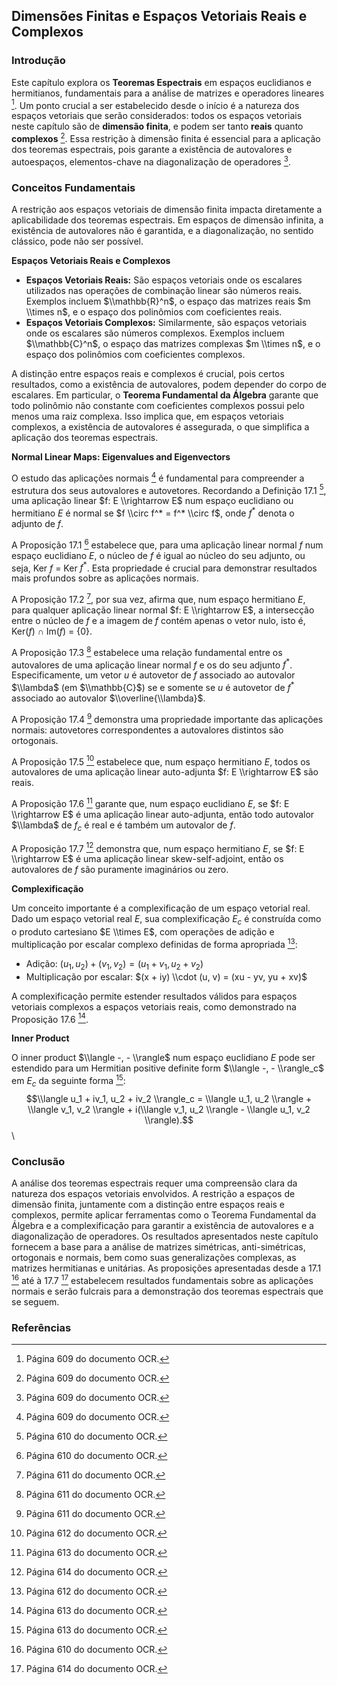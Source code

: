 ## Dimensões Finitas e Espaços Vetoriais Reais e Complexos

### Introdução
Este capítulo explora os **Teoremas Espectrais** em espaços euclidianos e hermitianos, fundamentais para a análise de matrizes e operadores lineares [^1]. Um ponto crucial a ser estabelecido desde o início é a natureza dos espaços vetoriais que serão considerados: todos os espaços vetoriais neste capítulo são de **dimensão finita**, e podem ser tanto **reais** quanto **complexos** [^1]. Essa restrição à dimensão finita é essencial para a aplicação dos teoremas espectrais, pois garante a existência de autovalores e autoespaços, elementos-chave na diagonalização de operadores [^1].

### Conceitos Fundamentais

A restrição aos espaços vetoriais de dimensão finita impacta diretamente a aplicabilidade dos teoremas espectrais. Em espaços de dimensão infinita, a existência de autovalores não é garantida, e a diagonalização, no sentido clássico, pode não ser possível.

**Espaços Vetoriais Reais e Complexos**

*   **Espaços Vetoriais Reais:** São espaços vetoriais onde os escalares utilizados nas operações de combinação linear são números reais. Exemplos incluem $\\mathbb{R}^n$, o espaço das matrizes reais $m \\times n$, e o espaço dos polinômios com coeficientes reais.
*   **Espaços Vetoriais Complexos:** Similarmente, são espaços vetoriais onde os escalares são números complexos. Exemplos incluem $\\mathbb{C}^n$, o espaço das matrizes complexas $m \\times n$, e o espaço dos polinômios com coeficientes complexos.

A distinção entre espaços reais e complexos é crucial, pois certos resultados, como a existência de autovalores, podem depender do corpo de escalares. Em particular, o **Teorema Fundamental da Álgebra** garante que todo polinômio não constante com coeficientes complexos possui pelo menos uma raiz complexa. Isso implica que, em espaços vetoriais complexos, a existência de autovalores é assegurada, o que simplifica a aplicação dos teoremas espectrais.

**Normal Linear Maps: Eigenvalues and Eigenvectors**

O estudo das aplicações normais [^1] é fundamental para compreender a estrutura dos seus autovalores e autovetores. Recordando a Definição 17.1 [^2], uma aplicação linear $f: E \\rightarrow E$ num espaço euclidiano ou hermitiano $E$ é normal se $f \\circ f^* = f^* \\circ f$, onde $f^*$ denota o adjunto de $f$.

A Proposição 17.1 [^2] estabelece que, para uma aplicação linear normal $f$ num espaço euclidiano $E$, o núcleo de $f$ é igual ao núcleo do seu adjunto, ou seja, Ker $f$ = Ker $f^*$. Esta propriedade é crucial para demonstrar resultados mais profundos sobre as aplicações normais.

A Proposição 17.2 [^3], por sua vez, afirma que, num espaço hermitiano $E$, para qualquer aplicação linear normal $f: E \\rightarrow E$, a intersecção entre o núcleo de $f$ e a imagem de $f$ contém apenas o vetor nulo, isto é, Ker($f$) ∩ Im($f$) = {0}.

A Proposição 17.3 [^3] estabelece uma relação fundamental entre os autovalores de uma aplicação linear normal $f$ e os do seu adjunto $f^*$. Especificamente, um vetor $u$ é autovetor de $f$ associado ao autovalor $\\lambda$ (em $\\mathbb{C}$) se e somente se $u$ é autovetor de $f^*$ associado ao autovalor $\\overline{\\lambda}$.

A Proposição 17.4 [^3] demonstra uma propriedade importante das aplicações normais: autovetores correspondentes a autovalores distintos são ortogonais.

A Proposição 17.5 [^4] estabelece que, num espaço hermitiano $E$, todos os autovalores de uma aplicação linear auto-adjunta $f: E \\rightarrow E$ são reais.

A Proposição 17.6 [^5] garante que, num espaço euclidiano $E$, se $f: E \\rightarrow E$ é uma aplicação linear auto-adjunta, então todo autovalor $\\lambda$ de $f_c$ é real e é também um autovalor de $f$.

A Proposição 17.7 [^6] demonstra que, num espaço hermitiano $E$, se $f: E \\rightarrow E$ é uma aplicação linear skew-self-adjoint, então os autovalores de $f$ são puramente imaginários ou zero.

**Complexificação**

Um conceito importante é a complexificação de um espaço vetorial real. Dado um espaço vetorial real $E$, sua complexificação $E_c$ é construída como o produto cartesiano $E \\times E$, com operações de adição e multiplicação por escalar complexo definidas de forma apropriada [^4]:

*   Adição: $(u_1, u_2) + (v_1, v_2) = (u_1 + v_1, u_2 + v_2)$
*   Multiplicação por escalar: $(x + iy) \\cdot (u, v) = (xu - yv, yu + xv)$

A complexificação permite estender resultados válidos para espaços vetoriais complexos a espaços vetoriais reais, como demonstrado na Proposição 17.6 [^5].

**Inner Product**

O inner product $\\langle -, - \\rangle$ num espaço euclidiano $E$ pode ser estendido para um Hermitian positive definite form $\\langle -, - \\rangle_c$ em $E_c$ da seguinte forma [^5]:
$$\\langle u_1 + iv_1, u_2 + iv_2 \\rangle_c = \\langle u_1, u_2 \\rangle + \\langle v_1, v_2 \\rangle + i(\\langle v_1, u_2 \\rangle - \\langle u_1, v_2 \\rangle).$$\\

### Conclusão
A análise dos teoremas espectrais requer uma compreensão clara da natureza dos espaços vetoriais envolvidos. A restrição a espaços de dimensão finita, juntamente com a distinção entre espaços reais e complexos, permite aplicar ferramentas como o Teorema Fundamental da Álgebra e a complexificação para garantir a existência de autovalores e a diagonalização de operadores. Os resultados apresentados neste capítulo fornecem a base para a análise de matrizes simétricas, anti-simétricas, ortogonais e normais, bem como suas generalizações complexas, as matrizes hermitianas e unitárias. As proposições apresentadas desde a 17.1 [^2] até à 17.7 [^6] estabelecem resultados fundamentais sobre as aplicações normais e serão fulcrais para a demonstração dos teoremas espectrais que se seguem.

### Referências
[^1]: Página 609 do documento OCR.
[^2]: Página 610 do documento OCR.
[^3]: Página 611 do documento OCR.
[^4]: Página 612 do documento OCR.
[^5]: Página 613 do documento OCR.
[^6]: Página 614 do documento OCR.
<!-- END -->